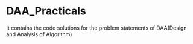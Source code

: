 # DAA_Practicals
It contains the code solutions for the problem statements of DAA(Design and Analysis of Algorithm)
